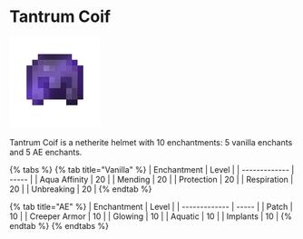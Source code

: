 # Tantrum Coif

![](<../../.gitbook/assets/Tantrum Coif.gif>)

Tantrum Coif is a netherite helmet with 10 enchantments: 5 vanilla enchants and 5 AE enchants.

{% tabs %}
{% tab title="Vanilla" %}
| Enchantment   | Level |
| ------------- | ----- |
| Aqua Affinity | 20    |
| Mending       | 20    |
| Protection    | 20    |
| Respiration   | 20    |
| Unbreaking    | 20    |
{% endtab %}

{% tab title="AE" %}
| Enchantment   | Level |
| ------------- | ----- |
| Patch         | 10    |
| Creeper Armor | 10    |
| Glowing       | 10    |
| Aquatic       | 10    |
| Implants      | 10    |
{% endtab %}
{% endtabs %}

